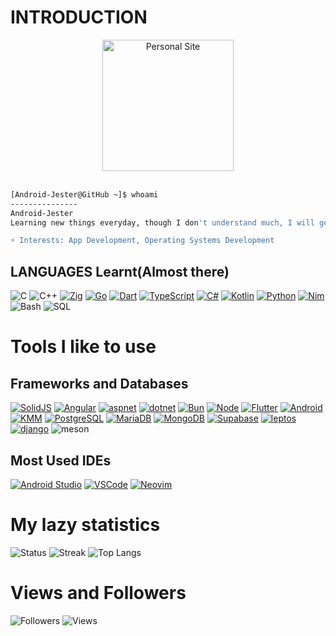 # INTRODUCTION

<div align="center">
<a href="https://android-jester.github.io"><img src="https://avatars.githubusercontent.com/u/46320020?v=4" alt="Personal Site" style="width:210px;height:210px;"></a>
</div>

<br>

```bash
[Android-Jester@GitHub ~]$ whoami
---------------
Android-Jester
Learning new things everyday, though I don't understand much, I will get through

⚡ 𝙸𝚗𝚝𝚎𝚛𝚎𝚜𝚝𝚜: App Development, Operating Systems Development
```

## LANGUAGES Learnt(Almost there)
<!-- ### Low level Systems(Sometimes backend events) -->
![C] ![C++] [![Zig]](https://ziglang.org) [![Go]](https://go.dev) <!-- ### Web and Mobile --> [![Dart]](https://dart.dev) [![TypeScript]](https://www.typescriptlang.org) [![C#]](https://learn.microsoft.com/en-us/dotnet/csharp) [![Kotlin]](https://kotlinlang.org) <!-- ### Scripting --> [![Python]](https://www.python.org) [![Nim]](https://nim-lang.org) ![Bash] ![SQL]


# Tools I like to use
## Frameworks and Databases
<!-- ## Web -->
<!-- ### Frontend -->
[![SolidJS]](https://www.solidjs.com) [![Angular]](https://angular.io) <!-- ### Backend -->  [![aspnet]](https://learn.microsoft.com/en-us/aspnet/core) [![dotnet]](https://dotnet.microsoft.com) [![Bun]](https://bun.sh) [![Node]](https://nodejs.org) <!-- ## Mobile --> [![Flutter]](https://flutter.dev) [![Android]](https://developer.android.com) [![KMM]](https://kotlinlang.org/docs/multiplatform-mobile-getting-started.html) <!-- ## Database --> [![PostgreSQL]](https://www.postgresql.org) [![MariaDB]](https://mariadb.com) [![MongoDB]](https://www.mongodb.com) <!-- ## Backend --> [![Supabase]](https://supabase.com) [![leptos]](https://leptos.dev) [![django]]() ![meson]

<!-- ## Software -->
<!-- ![Bun] ![Node] -->

## Most Used IDEs
[![Android Studio]](https://developer.android.com/studio) [![VSCode]](https://code.visualstudio.com) [![Neovim]](https://neovim.io)

# My lazy statistics
![Status]  ![Streak]  ![Top Langs]


# Views and Followers
![Followers]
![Views]


<!-- Languages -->
[C]: https://img.shields.io/badge/c-blue?style=for-the-badge&logo=c&logoColor=%23A8B900&color=%23A8B9CC
[C++]: https://img.shields.io/badge/C++-blue?style=for-the-badge&logo=cplusplus&color=%2300599C
[Rust]: https://img.shields.io/badge/Rust-red?style=for-the-badge&logo=rust&color=%23000000
[Go]: https://img.shields.io/badge/Go-blue?style=for-the-badge&logo=go&color=%2300ADD8&logoColor=%23A8A000
[Zig]: https://img.shields.io/badge/Zig-orange?style=for-the-badge&logo=zig&color=%2300ADD8
[Nim]: https://img.shields.io/badge/Nim-yellow?style=for-the-badge&logo=nim&color=%23FFE953&logoColor=%23FFB000
[Python]: https://img.shields.io/badge/Python-blue?style=for-the-badge&logo=python&color=%233776AB&logoColor=%23377600
[Dart]: https://img.shields.io/badge/Dart-blue?style=for-the-badge&logo=dart&color=%230175C2
[TypeScript]: https://img.shields.io/badge/TypeScript-blue?style=for-the-badge&logo=typescript&color=%233178C6&logoColor=%23317800
[C#]: https://img.shields.io/badge/C%23-green?style=for-the-badge&logo=csharp&color=%23239120
[Bash]: https://img.shields.io/badge/Bash-green?style=for-the-badge&logo=gnubash&color=%234EAA25&logoColor=%23400000
[SQL]: https://img.shields.io/badge/SQL-orange?style=for-the-badge
[Kotlin]: https://img.shields.io/badge/kotlin-purple?style=for-the-badge&logo=kotlin&color=%237F52FF&logoColor=%237F5200


<!-- IDEs -->
[Android Studio]: https://img.shields.io/badge/android%20studio-green?style=for-the-badge&logo=androidstudio&color=%233DDC84&logoColor=%233DA000
[VSCode]: https://img.shields.io/badge/vscode-blue.svg?logo=visual-studio-code&style=for-the-badge&color=%23007ACC
[Neovim]: https://img.shields.io/badge/neovim-green?style=for-the-badge&logo=neovim&color=%2357A143&logoColor=%23570000

<!-- Socials -->
[Followers]: https://img.shields.io/github/followers/Android-Jester?label=Followers&style=for-the-badge
<!-- [Youtube]: https://img.shields.io/github/followers/Android-Jester?label=Followers&style=social -->
[Views]: https://komarev.com/ghpvc/?username=Android-Jester&style=for-the-badge&label=Views&color=ff69b4

<!-- Statistics -->
[Status]: https://github-readme-stats.vercel.app/api?username=Android-Jester&show_icons=true&theme=nord&title_color=blue&scount_private=true
[Streak]: https://streak-stats.demolab.com?user=Android-Jester&theme=nord&hide_border=true&border_radius=20&date_format=%5BY%20%5DM%20j&fire=EB5454&currStreakNum=EB5454
[Top Langs]: https://github-readme-stats.vercel.app/api/top-langs/?username=Android-Jester&hide=html&theme=nord&title_color=blue&count_private=true&layout=compact

<!-- Other Links -->
<!-- Frontend -->
[SolidJS]: https://img.shields.io/badge/solid-blue?style=for-the-badge&logo=solid&color=%232C4F7C
[Angular]: https://img.shields.io/badge/Angular-red?style=for-the-badge&logo=angular&color=%23DD0031

<!-- Backend -->
[Axum]: https://img.shields.io/badge/Axum-black?style=for-the-badge&color=%2300ADD8
[Actix]: https://img.shields.io/badge/Actix-black?style=for-the-badge&color=%2300ADD8

[PostgreSQL]: https://img.shields.io/badge/PostgreSQL-orange?style=for-the-badge&logo=postgresql&color=%234169E1&logoColor=%23416900
[Flutter]: https://img.shields.io/badge/Flutter-blue?style=for-the-badge&logo=flutter&color=%2302569B
[Android]: https://img.shields.io/badge/Android-green?style=for-the-badge&logo=android&color=%233DDC84&logoColor=%233DA000
[KMM]: https://img.shields.io/badge/KMM-blue?style=for-the-badge&logo=jetpackcompose&color=%234285F4&logoColor=%23428000
[MariaDB]: https://img.shields.io/badge/MariaDB-blue?style=for-the-badge&logo=mariadb&color=%23003545 
[MongoDB]: https://img.shields.io/badge/MongoDB-green?style=for-the-badge&logo=mongodb&color=%2347A248&logoColor=%23470000
[Supabase]: https://img.shields.io/badge/Supabase-green?style=for-the-badge&logo=supabase&color=%233FCF8E&logoColor=%233FC000
[Leptos]: https://img.shields.io/badge/Leptos-red?style=for-the-badge&logo=leptos&color=%23EF3939&logoColor=%23EFA000
[aspnet]: https://img.shields.io/badge/ASP.NET-blue?style=for-the-badge
[dotnet]: https://img.shields.io/badge/.NET-blue?style=for-the-badge&logo=dotnet&color=%23512BD4
[Bun]: https://img.shields.io/badge/Bun-white?style=for-the-badge&logo=bun&color=%23000000
[Node]: https://img.shields.io/badge/Node-green?style=for-the-badge&logo=tsnode&color=%23339933&logoColor=%23330000
[django]: https://img.shields.io/badge/Django-green?style=for-the-badge&logo=django&color=%23339933&logoColor=%23330000
[meson]: https://img.shields.io/badge/Meson-green?style=for-the-badge&logo=meson&color=%23339933&logoColor=%23330000
